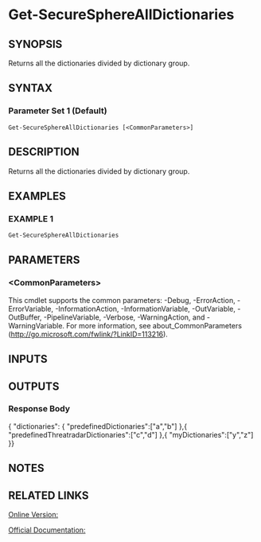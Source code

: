 ﻿# Get-SecureSphereAllDictionaries

## SYNOPSIS
Returns all the dictionaries divided by dictionary group.

## SYNTAX

### Parameter Set 1 (Default)
```
Get-SecureSphereAllDictionaries [<CommonParameters>]
```

## DESCRIPTION
Returns all the dictionaries divided by dictionary group.

## EXAMPLES

### EXAMPLE 1

```powershell
Get-SecureSphereAllDictionaries
```

## PARAMETERS

### \<CommonParameters\>
This cmdlet supports the common parameters: -Debug, -ErrorAction, -ErrorVariable, -InformationAction, -InformationVariable, -OutVariable, -OutBuffer, -PipelineVariable, -Verbose, -WarningAction, and -WarningVariable. For more information, see about_CommonParameters (http://go.microsoft.com/fwlink/?LinkID=113216).

## INPUTS

## OUTPUTS

### Response Body
{
"dictionaries":
{
"predefinedDictionaries":["a","b"]
},{
"predefinedThreatradarDictionaries":["c","d"]
},{
"myDictionaries":["y","z"]
}}

## NOTES

## RELATED LINKS

[Online Version:](https://github.com/akshinmustafayev/SecureSpherePS/tree/master/Documentation)

[Official Documentation:](https://docs.imperva.com/bundle/v13.6-api-reference-guide/page/66922.htm)



